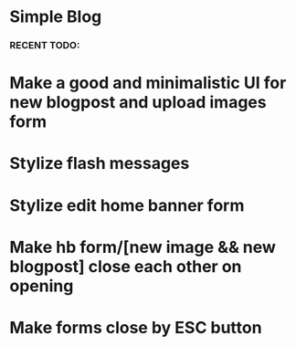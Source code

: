 # Simple Blog #

### RECENT TODO: ###

# Make a good and minimalistic UI for new blogpost and upload images form
# Stylize flash messages
# Stylize edit home banner form
# Make hb form/[new image && new blogpost] close each other on opening
# Make forms close by ESC button